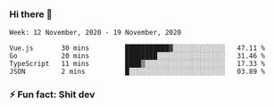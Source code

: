 ### Hi there 👋
<!--START_SECTION:waka-->
```text
Week: 12 November, 2020 - 19 November, 2020

Vue.js       30 mins         ███████████▓░░░░░░░░░░░░░   47.11 % 
Go           20 mins         ████████░░░░░░░░░░░░░░░░░   31.46 % 
TypeScript   11 mins         ████▒░░░░░░░░░░░░░░░░░░░░   17.33 % 
JSON         2 mins          █░░░░░░░░░░░░░░░░░░░░░░░░   03.89 % 
```
<!--END_SECTION:waka-->
<!--
**TG4LAaron/TG4LAaron** is a ✨ _special_ ✨ repository because its `README.md` (this file) appears on your GitHub profile.

Here are some ideas to get you started:

- 🔭 I’m currently working on ...
- 🌱 I’m currently learning ...
- 👯 I’m looking to collaborate on ...
- 🤔 I’m looking for help with ...
- 💬 Ask me about ...
- 📫 How to reach me: ...
- 😄 Pronouns: ...
- ⚡ Fun fact: ...
-->
### ⚡ Fun fact: Shit dev
